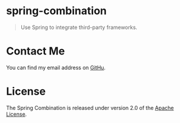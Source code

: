 # spring-combination
> Use Spring to integrate third-party frameworks.

# Contact Me
You can find my email address on [GitHu](https://github.com/kchastes).

# License
The Spring Combination is released under version 2.0 of the [Apache License](https://www.apache.org/licenses/LICENSE-2.0).
